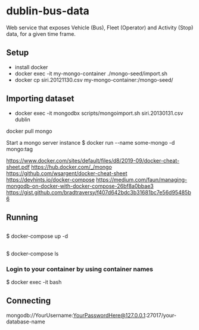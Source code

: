 # dublin-bus-data
Web service that exposes Vehicle (Bus), Fleet (Operator) and Activity (Stop) data, for a given time frame.

## Setup

* install docker
* docker exec -it my-mongo-container ./mongo-seed/import.sh
* docker cp siri.20121130.csv my-mongo-container:/mongo-seed/

## Importing dataset

* docker exec -it mongodbx scripts/mongoimport.sh siri.20130131.csv dublin

docker pull mongo

Start a mongo server instance
$ docker run --name some-mongo -d mongo:tag

https://www.docker.com/sites/default/files/d8/2019-09/docker-cheat-sheet.pdf
https://hub.docker.com/_/mongo
https://github.com/wsargent/docker-cheat-sheet
https://devhints.io/docker-compose
https://medium.com/faun/managing-mongodb-on-docker-with-docker-compose-26bf8a0bbae3
https://gist.github.com/bradtraversy/f407d642bdc3b31681bc7e56d95485b6

## Running 

## 
$ docker-compose up -d 

##
$ docker-compose ls

### Login to your container by using container names
$ docker exec -it <container-name> bash

## Connecting
mongodb://YourUsername:YourPasswordHere@127.0.0.1:27017/your-database-name